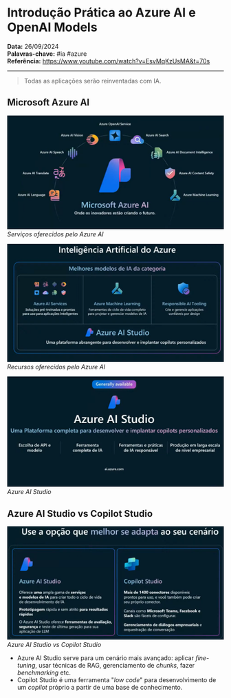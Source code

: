 # Introdução Prática ao Azure AI e OpenAI Models

**Data:** 26/09/2024  
**Palavras-chave:** #ia #azure  
**Referência:** <https://www.youtube.com/watch?v=EsvMqKzUsMA&t=70s>

---

> Todas as aplicações serão reinventadas com IA.

## Microsoft Azure AI

![Serviços oferecidos pelo Azure AI | 650](../6%20-%20Anexos/dio-azure-ai-services.png)
*Serviços oferecidos pelo Azure AI*

![Recursos oferecidos pelo Azure AI | 650](../6%20-%20Anexos/dio-azure-ai-tools.png)
*Recursos oferecidos pelo Azure AI*

![Azure AI Studio | 650](../6%20-%20Anexos/dio-azure-ai-studio.png)
*Azure AI Studio*

## Azure AI Studio vs Copilot Studio

![Azure AI Studio vs Copilot Studio | 650](../6%20-%20Anexos/dio-azure-ai-studio-vs-copilot-studio.png)
*Azure AI Studio vs Copilot Studio*

- Azure AI Studio serve para um cenário mais avançado: aplicar *fine-tuning*, usar técnicas de RAG, gerenciamento de *chunks*, fazer *benchmarking* etc.
- Copilot Studio é uma ferramenta "*low code*" para desenvolvimento de um *copilot* próprio a partir de uma base de conhecimento.
